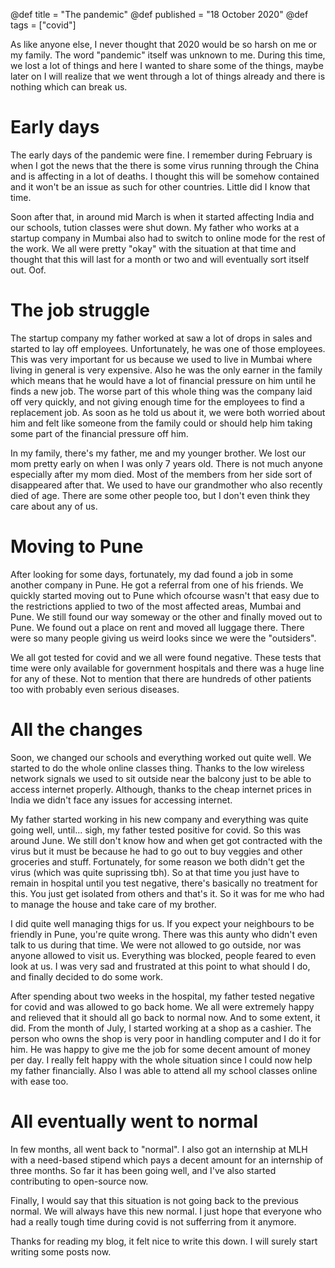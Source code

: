 @def title = "The pandemic"
@def published = "18 October 2020"
@def tags = ["covid"]

As like anyone else, I never thought that 2020 would be so harsh on me or my
family. The word "pandemic" itself was unknown to me. During this time, we
lost a lot of things and here I wanted to share some of the things, maybe
later on I will realize that we went through a lot of things already and there
is nothing which can break us.

# Early days

The early days of the pandemic were fine. I remember during February is when
I got the news that the there is some virus running through the China and is
affecting in a lot of deaths. I thought this will be somehow contained and it
won't be an issue as such for other countries. Little did I know that time.

Soon after that, in around mid March is when it started affecting India and
our schools, tution classes were shut down. My father who works at a startup
company in Mumbai also had to switch to online mode for the rest of the work.
We all were pretty "okay" with the situation at that time and thought that this
will last for a month or two and will eventually sort itself out. Oof.

# The job struggle

The startup company my father worked at saw a lot of drops in sales and started
to lay off employees. Unfortunately, he was one of those employees. This was
very important for us because we used to live in Mumbai where living in general
is very expensive. Also he was the only earner in the family which means that
he would have a lot of financial pressure on him until he finds a new job.
The worse part of this whole thing was the company laid off very quickly, and
not giving enough time for the employees to find a replacement job.
As soon as he told us about it, we were both worried about him and felt like
someone from the family could or should help him taking some part of the
financial pressure off him.

In my family, there's my father, me and my younger brother. We lost our mom
pretty early on when I was only 7 years old. There is not much anyone
especially after my mom died. Most of the members from her side sort of
disappeared after that. We used to have our grandmother who also recently died
of age. There are some other people too, but I don't even think they care about
any of us.

# Moving to Pune

After looking for some days, fortunately, my dad found a job in some another
company in Pune. He got a referral from one of his friends. We quickly started
moving out to Pune which ofcourse wasn't that easy due to the restrictions
applied to two of the most affected areas, Mumbai and Pune. We still found our
way someway or the other and finally moved out to Pune. We found out a place
on rent and moved all luggage there. There were so many people giving us
weird looks since we were the "outsiders".

We all got tested for covid and we all were found negative. These tests that
time were only available for government hospitals and there was a huge line
for any of these. Not to mention that there are hundreds of other patients too
with probably even serious diseases.

# All the changes

Soon, we changed our schools and everything worked out quite well. We started
to do the whole online classes thing. Thanks to the low wireless network
signals we used to sit outside near the balcony just to be able to access
internet properly. Although, thanks to the cheap internet prices in India we
didn't face any issues for accessing internet.

My father started working in his new company and everything was quite going
well, until... sigh, my father tested positive for covid. So this was around
June. We still don't know how and when get got contracted with the virus but
it must be because he had to go out to buy veggies and other groceries and
stuff. Fortunately, for some reason we both didn't get the virus (which was
quite suprissing tbh). So at that time you just have to remain in hospital
until you test negative, there's basically no treatment for this. You just get
isolated from others and that's it. So it was for me who had to manage the
house and take care of my brother.

I did quite well managing thigs for us. If you expect your neighbours to be
friendly in Pune, you're quite wrong. There was this aunty who didn't even talk
to us during that time. We were not allowed to go outside, nor was anyone
allowed to visit us. Everything was blocked, people feared to even look at us.
I was very sad and frustrated at this point to what should I do, and finally
decided to do some work.

After spending about two weeks in the hospital, my father tested negative for
covid and was allowed to go back home. We all were extremely happy and relieved
that it should all go back to normal now. And to some extent, it did. From the
month of July, I started working at a shop as a cashier. The person who owns
the shop is very poor in handling computer and I do it for him. He was happy
to give me the job for some decent amount of money per day. I really felt happy
with the whole situation since I could now help my father financially.
Also I was able to attend all my school classes online with ease too.

# All eventually went to normal

In few months, all went back to "normal". I also got an internship at MLH
with a need-based stipend which pays a decent amount for an internship of
three months. So far it has been going well, and I've also started contributing
to open-source now.

Finally, I would say that this situation is not going back to the previous
normal. We will always have this new normal. I just hope that everyone who
had a really tough time during covid is not sufferring from it anymore.

Thanks for reading my blog, it felt nice to write this down. I will surely
start writing some posts now.
